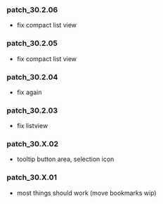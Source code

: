 ### patch_30.2.06
- fix compact list view 
### patch_30.2.05
- fix compact list view 
### patch_30.2.04
- fix again
### patch_30.2.03
- fix listview 
### patch_30.X.02
- tooltip button area, selection icon

### patch_30.X.01
- most things should work (move bookmarks wip) 
